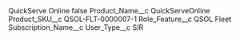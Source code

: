 <?xml version="1.0" encoding="UTF-8"?>
<CustomMetadata xmlns="http://soap.sforce.com/2006/04/metadata" xmlns:xsi="http://www.w3.org/2001/XMLSchema-instance" xmlns:xsd="http://www.w3.org/2001/XMLSchema">
    <label>QuickServe Online</label>
    <protected>false</protected>
    <values>
        <field>Product_Name__c</field>
        <value xsi:type="xsd:string">QuickServeOnline</value>
    </values>
    <values>
        <field>Product_SKU__c</field>
        <value xsi:type="xsd:string">QSOL-FLT-0000007-1</value>
    </values>
    <values>
        <field>Role_Feature__c</field>
        <value xsi:type="xsd:string">QSOL Fleet</value>
    </values>
    <values>
        <field>Subscription_Name__c</field>
        <value xsi:nil="true"/>
    </values>
    <values>
        <field>User_Type__c</field>
        <value xsi:type="xsd:string">SIR</value>
    </values>
</CustomMetadata>
